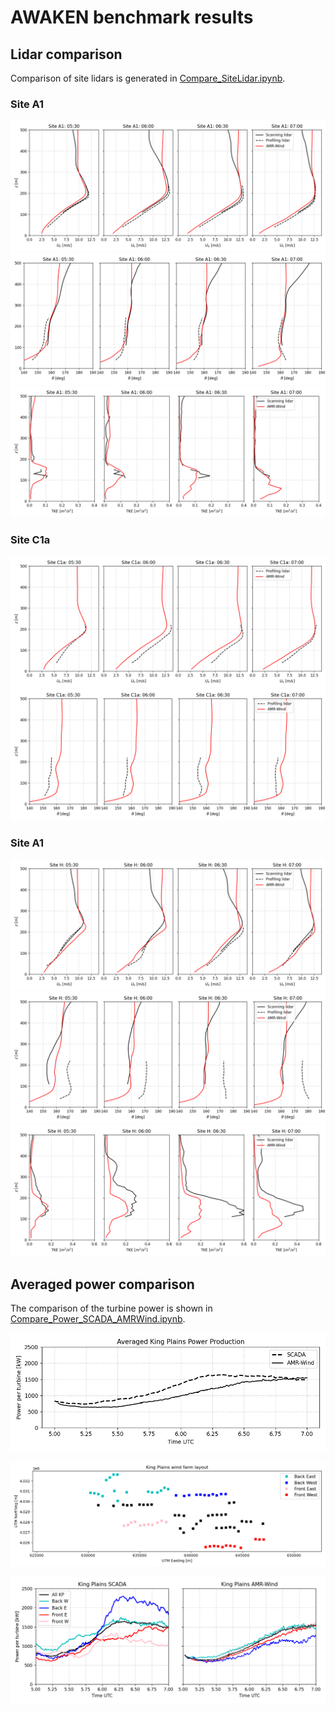 # AWAKEN benchmark results

## Lidar comparison

Comparison of site lidars is generated in [Compare_SiteLidar.ipynb](Compare_SiteLidar.ipynb).

### Site A1
![Site A1 Uh](images/Compare_SiteA1_Uh.png)
![Site A1 theta](images/Compare_SiteA1_theta.png)
![Site A1 TKE](images/Compare_SiteA1_TKE.png)

### Site C1a
![Site C1a Uh](images/Compare_SiteC1a_Uh.png)
![Site C1a theta](images/Compare_SiteC1a_theta.png)

### Site A1
![Site H Uh](images/Compare_SiteH_Uh.png)
![Site H theta](images/Compare_SiteH_theta.png)
![Site H TKE](images/Compare_SiteH_TKE.png)

## Averaged power comparison

The comparison of the turbine power is shown in [Compare_Power_SCADA_AMRWind.ipynb](Compare_Power_SCADA_AMRWind.ipynb).

![Overall King Plains power comparison](images/KP_AVG_Power_Comparison.png)

![KP row categories](images/KP_row_categories.png)

![KP row power comparison](images/KP_AVG_Power_Row_Comparison.png)

